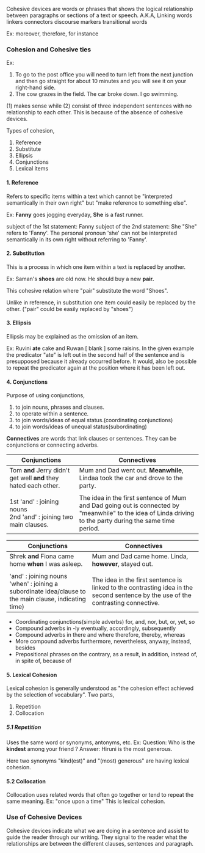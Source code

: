 Cohesive devices are words or phrases that shows the logical relationship between paragraphs or sections of a text or speech. 
A.K.A,
	Linking words
	linkers
	connectors
	discourse markers
	transitional words

Ex: moreover, therefore, for instance

### Cohesion and Cohesive ties
Ex:
1. To go to the post office you will need to turn left from the next junction and then go straight for about 10 minutes and you will see it on your right-hand side. 
2. The cow grazes in the field. The car broke down. I go swimming. 

(1) makes sense while (2) consist of three independent sentences with no relationship to each other. This is because of the absence of cohesive devices. 

Types of cohesion, 
1. Reference
2. Substitute
3. Ellipsis
4. Conjunctions
5. Lexical items

#### 1. Reference
Refers to specific items within a text which cannot be "interpreted semantically in their own right" but "make reference to something else".

Ex: **Fanny** goes jogging everyday, **She** is a fast runner.

subject of the 1st statement: Fanny
subject of the 2nd statement: She
"She" refers to 'Fanny'.
The personal pronoun 'she' can not be interpreted semantically in its own right without referring to 'Fanny'.

#### 2. Substitution
This is a process in which one item within a text is replaced by another. 

Ex: Saman's **shoes** are old now. He should buy a new **pair.**

This cohesive relation where "pair" substitute the word "Shoes".

Unlike in reference, in substitution one item could easily be replaced by the other. ("pair" could be easily replaced by "shoes")

#### 3. Ellipsis
Ellipsis may be explained as the omission of an item. 

Ex: Ruvini **ate** cake and Ruwan [ blank ] some raisins.
	In the given example the predicator "ate" is left out in the second half of the sentence and is presupposed because it already occurred before. It would, also be possible to repeat the predicator again at the position where it has been left out. 

#### 4. Conjunctions
Purpose of using conjunctions,
1. to join nouns, phrases and clauses.
2. to operate within a sentence.
3. to join words/ideas of equal status.(coordinating conjunctions)
4. to join words/ideas of unequal status(subordinating)

**Connectives** are words that link clauses or sentences. They can be conjunctions or connecting adverbs. 


| Conjunctions                                                       | Connectives                                                                                                                                                |
| ------------------------------------------------------------------ | ---------------------------------------------------------------------------------------------------------------------------------------------------------- |
| Tom **and** Jerry didn't get well **and** they hated each other.   | Mum and Dad went out. **Meanwhile**, Lindaa took the car and drove to the party.                                                                           |
|                                                                    |                                                                                                                                                            |
| 1st 'and' : joining nouns<br>2nd 'and' : joining two main clauses. | The idea in the first sentence of Mum and Dad going out is connected by "meanwhile" to the idea of Linda driving to the party during the same time period. |

| Conjunctions                                                                                             | Connectives                                                                                                                       |
| -------------------------------------------------------------------------------------------------------- | --------------------------------------------------------------------------------------------------------------------------------- |
| Shrek **and** Fiona came home **when** I was asleep.                                                     | Mum and Dad came home. Linda, **however**, stayed out.                                                                            |
|                                                                                                          |                                                                                                                                   |
| 'and' : joining nouns<br>'when' : joining a subordinate idea/clause to the main clause, indicating time) | The idea in the first sentence is linked to the contrasting idea in the second sentence by the use of the contrasting connective. |

- Coordinating conjunctions(simple adverbs)
	for, and, nor, but, or, yet, so
- Compound adverbs in -ly
	eventually, accordingly, subsequently
- Compound adverbs in there and where
	therefore, thereby, whereas
- More compound adverbs
	furthermore, nevertheless, anyway, instead, besides
- Prepositional phrases
	on the contrary,
	as a result,
	in addition, 
	instead of,
	in spite of,
	because of

#### 5. Lexical Cohesion
Lexical cohesion is generally understood as "the cohesion effect achieved by the selection of vocabulary".
Two parts,
1. Repetition
2. Collocation

##### 5.1 Repetition
Uses the same word or synonyms, antonyms, etc.
Ex:
	Question: Who is the **kindest** among your friend ?
	Answer: Hiruni is the most generous.

Here two synonyms "kind(est)" and "(most) generous" are having lexical cohesion.

#### 5.2 Collocation
Collocation uses related words that often go together or tend to repeat the same meaning. 
Ex: "once upon a time" 
This is lexical cohesion.


### Use of Cohesive Devices
Cohesive devices indicate what we are doing in a sentence and assist to guide the reader through  our writing. 
They signal to the reader what the relationships are between the different clauses, sentences and paragraph.